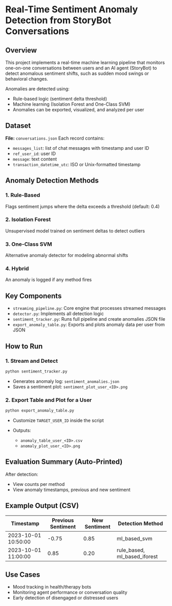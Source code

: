 # Real-Time Sentiment Anomaly Detection from StoryBot Conversations

## Overview

This project implements a real-time machine learning pipeline that monitors one-on-one conversations between users and an AI agent (StoryBot) to detect anomalous sentiment shifts, such as sudden mood swings or behavioral changes.

Anomalies are detected using:

* Rule-based logic (sentiment delta threshold)
* Machine learning (Isolation Forest and One-Class SVM)
* Anomalies can be exported, visualized, and analyzed per user

## Dataset

**File:** `conversations.json`
Each record contains:

* `messages_list`: list of chat messages with timestamp and user ID
* `ref_user_id`: user ID
* `message`: text content
* `transaction_datetime_utc`: ISO or Unix-formatted timestamp

## Anomaly Detection Methods

### 1. Rule-Based

Flags sentiment jumps where the delta exceeds a threshold (default: 0.4)

### 2. Isolation Forest

Unsupervised model trained on sentiment deltas to detect outliers

### 3. One-Class SVM

Alternative anomaly detector for modeling abnormal shifts

### 4. Hybrid

An anomaly is logged if any method fires

## Key Components

* `streaming_pipeline.py`: Core engine that processes streamed messages
* `detector.py`: Implements all detection logic
* `sentiment_tracker.py`: Runs full pipeline and create anomalies JSON file
* `export_anomaly_table.py`: Exports and plots anomaly data per user from JSON

## How to Run

### 1. Stream and Detect

```bash
python sentiment_tracker.py
```

* Generates anomaly log: `sentiment_anomalies.json`
* Saves a sentiment plot: `sentiment_plot_user_<ID>.png`

### 2. Export Table and Plot for a User

```bash
python export_anomaly_table.py
```

* Customize `TARGET_USER_ID` inside the script
* Outputs:

  * `anomaly_table_user_<ID>.csv`
  * `anomaly_plot_user_<ID>.png`

## Evaluation Summary (Auto-Printed)

After detection:

* View counts per method
* View anomaly timestamps, previous and new sentiment

## Example Output (CSV)

| Timestamp           | Previous Sentiment | New Sentiment | Detection Method                |
| ------------------- | ------------------ | ------------- | ------------------------------- |
| 2023-10-01 10:50:00 | -0.75              | 0.85          | ml\_based\_svm                  |
| 2023-10-01 11:00:00 | 0.85               | 0.20          | rule\_based, ml\_based\_iforest |

## Use Cases

* Mood tracking in health/therapy bots
* Monitoring agent performance or conversation quality
* Early detection of disengaged or distressed users
